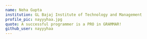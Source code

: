 ```yaml
---
name: Neha Gupta
institution: GL Bajaj Institute of Technology and Management
profile_pic: nayyyhaa.jpg
quote: A successful programmer is a PRO in GRAMMAR!
github_user: nayyyhaa
---
```

